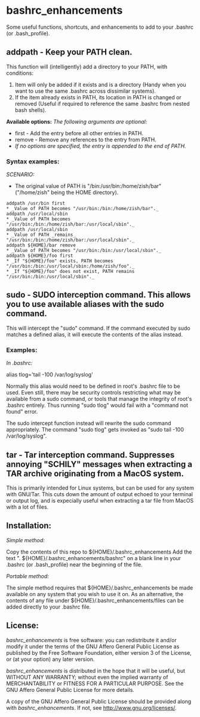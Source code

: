 # bashrc_enhancements
Some useful functions, shortcuts, and enhancements to add to your .bashrc (or .bash_profile).

## addpath - Keep your PATH clean.

This function will (intelligently) add a directory to your PATH, with conditions:
1. Item will only be added if it exists and is a directory (Handy when you want to use the same .bashrc across dissimilar systems).
2. If the item already exists in PATH, its location in PATH is changed or removed (Useful if required to reference the same .bashrc from nested bash shells).

__Available options:__
*The following arguments are optional:*
* first  - Add the entry before all other entries in PATH.
* remove - Remove any references to the entry from PATH.
* _If no options are specified, the entry is appended to the end of PATH._


### Syntax examples:
*SCENARIO:*
* The original value of PATH is "/bin:/usr/bin:/home/zish/bar" ("/home/zish" being the HOME directory).
```
addpath /usr/bin first
* _Value of PATH becomes "/usr/bin:/bin:/home/zish/bar"._
addpath /usr/local/sbin
* _Value of PATH becomes "/usr/bin:/bin:/home/zish/bar:/usr/local/sbin"._
addpath /usr/local/sbin
* _Value of PATH _remains_ "/usr/bin:/bin:/home/zish/bar:/usr/local/sbin"._
addpath ${HOME}/bar remove
* _Value of PATH becomes "/usr/bin:/bin:/usr/local/sbin"._
addpath ${HOME}/foo first
* _If "${HOME}/foo" exists, PATH becomes "/usr/bin:/bin:/usr/local/sbin:/home/zish/foo"._
* _If "${HOME}/foo" does not exist, PATH remains "/usr/bin:/bin:/usr/local/sbin"._
```

## sudo - SUDO interception command. This allows you to use available aliases with the sudo command.

This will intercept the "sudo" command. If the command executed by sudo matches a defined alias, it will execute the contents of the alias instead.

### Examples:

_In .bashrc:_

alias tlog='tail -100 /var/log/syslog'

Normally this alias would need to be defined in root's .bashrc file to be used. Even still, there may be security controls restricting what may be available from a sudo command, or tools that manage the integrity of root's .bashrc entirely. Thus running "sudo tlog" would fail with a "command not found" error.

The sudo intercept function instead will rewrite the sudo command appropriately. The command "sudo tlog" gets invoked as "sudo tail -100 /var/log/syslog".


## tar - Tar interception command. Suppresses annoying "SCHILY" messages when extracting a TAR archive originating from a MacOS system.

This is primarily intended for Linux systems, but can be used for any system with GNU/Tar.
This cuts down the amount of output echoed to your terminal or output log,
and is expecially useful when extracting a tar file from MacOS with a lot of files.


## Installation:

*Simple method:*

Copy the contents of this repo to ${HOME}/.bashrc_enhancements
Add the text ". ${HOME}/.bashrc_enhancements/bashrc" on a blank line in your .bashrc (or .bash_profile)
near the beginning of the file.


*Portable method:*

The simple method requires that ${HOME}/.bashrc_enhancements be made available on any system that you
wish to use it on. As an alternative, the contents of any file under ${HOME}/.bashrc_enhancements/files
can be added directly to your .bashrc file.


## License:

_bashrc_enhancements_ is free software: you can redistribute it and/or modify
it under the terms of the GNU Affero General Public License as published by
the Free Software Foundation, either version 3 of the License, or
(at your option) any later version.

_bashrc_enhancements_ is distributed in the hope that it will be useful,
but WITHOUT ANY WARRANTY; without even the implied warranty of
MERCHANTABILITY or FITNESS FOR A PARTICULAR PURPOSE.  See the
GNU Affero General Public License for more details.

A copy of the GNU Affero General Public License should be provided along
with _bashrc_enhancements_. If not, see <http://www.gnu.org/licenses/>.

